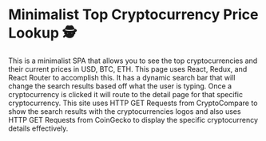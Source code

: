 # Minimalist Top Cryptocurrency Price Lookup :detective:

This is a minimalist SPA that allows you to see the top cryptocurrencies and their current prices in USD, BTC, ETH. This page uses React, Redux, and React Router to accomplish this. It has a dynamic search bar that will change the search results based off what the user is typing. Once a cryptocurrency is clicked it will route to the detail page for that specific cryptocurrency. This site uses HTTP GET Requests from CryptoCompare to show the search results with the cryptocurrencies logos and also uses HTTP GET Requests from CoinGecko to display the specific cryptocurrency details effectively.  
